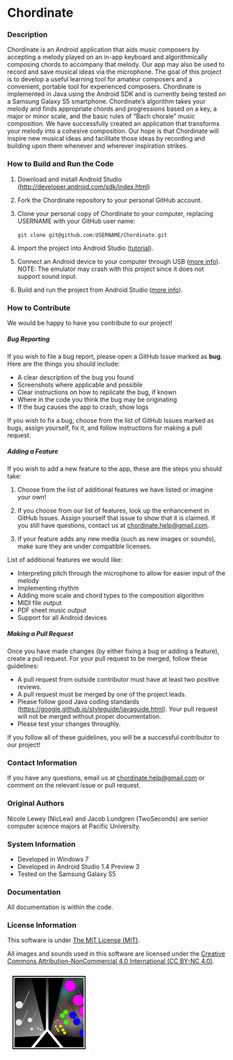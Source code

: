 Chordinate
==========

### Description

Chordinate is an Android application that aids music composers by accepting a melody played on an in-app keyboard and algorithmically composing chords to accompany that melody. Our app may also be used to record and save musical ideas via the microphone. The goal of this project is to develop a useful learning tool for amateur composers and a convenient, portable tool for experienced composers. Chordinate is implemented in Java using the Android SDK and is currently being tested on a Samsung Galaxy S5 smartphone. Chordinate’s algorithm takes your melody and finds appropriate chords and progressions based on a key, a major or minor scale, and the basic rules of “Bach chorale” music composition. We have successfully created an application that transforms your melody into a cohesive composition. Our hope is that Chordinate will inspire new musical ideas and facilitate those ideas by recording and building upon them whenever and wherever inspiration strikes.

### How to Build and Run the Code

1. Download and install Android Studio (http://developer.android.com/sdk/index.html)

2. Fork the Chordinate repository to your personal GitHub account.

3. Clone your personal copy of Chordinate to your computer, replacing USERNAME with your GitHub user name:

    `git clone git@github.com:USERNAME/Chordinate.git`

4. Import the project into Android Studio ([tutorial](https://www.jetbrains.com/help/idea/2016.1/importing-project-from-gradle-model.html?origin=old_help)).

5. Connect an Android device to your computer through USB ([more info](http://developer.android.com/tools/device.html)). NOTE: The emulator may crash with this project since it does not support sound input.

6. Build and run the project from Android Studio ([more info](http://developer.android.com/tools/building/building-studio.html)).

### How to Contribute

We would be happy to have you contribute to our project!

##### Bug Reporting

If you wish to file a bug report, please open a GitHub Issue marked as **bug**. Here are the things you should include:
* A clear description of the bug you found
* Screenshots where applicable and possible
* Clear instructions on how to replicate the bug, if known
* Where in the code you think the bug may be originating
* If the bug causes the app to crash, show logs

If you wish to fix a bug, choose from the list of GitHub Issues marked as bugs, assign yourself, fix it, and follow instructions for making a pull request.

##### Adding a Feature

If you wish to add a new feature to the app, these are the steps you should take:

1. Choose from the list of additional features we have listed or imagine your own!

2. If you choose from our list of features, look up the enhancement in GitHub Issues. Assign yourself that issue to show that it is claimed. If you still have questions, contact us at chordinate.help@gmail.com.

4. If your feature adds any new media (such as new images or sounds), make sure they are under compatible licenses.

List of additional features we would like:
* Interpreting pitch through the microphone to allow for easier input of the melody
* Implementing rhythm
* Adding more scale and chord types to the composition algorithm
* MIDI file output
* PDF sheet music output
* Support for all Android devices

##### Making a Pull Request

Once you have made changes (by either fixing a bug or adding a feature), create a pull request. For your pull request to be merged, follow these guidelines:
* A pull request from outside contributor must have at least two positive reviews.
* A pull request must be merged by one of the project leads.
* Please follow good Java coding standards (https://google.github.io/styleguide/javaguide.html). Your pull request will not be merged without proper documentation. 
* Please test your changes throughly.

If you follow all of these guidelines, you will be a successful contributor to our project!

### Contact Information

If you have any questions, email us at chordinate.help@gmail.com or comment on the relevant issue or pull request.

### Original Authors

Nicole Lewey (NicLew) and Jacob Lundgren (TwoSeconds) are senior computer science majors at Pacific University.

### System Information

* Developed in Windows 7
* Developed in Android Studio 1.4 Preview 3
* Tested on the Samsung Galaxy S5

### Documentation

All documentation is within the code.

### License Information

This software is under [The MIT License (MIT)](https://opensource.org/licenses/MIT).

All images and sounds used in this software are licensed under the [Creative Commons Attribution-NonCommercial 4.0 International (CC BY-NC 4.0)](http://creativecommons.org/licenses/by-nc/4.0/).

![alt text](https://github.com/NicLew/Chordinate/blob/master/app/src/main/res/mipmap-xxxhdpi/ic_launcher.png)
